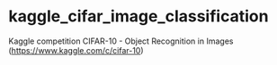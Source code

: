 # kaggle_cifar_image_classification
Kaggle competition CIFAR-10 - Object Recognition in Images (https://www.kaggle.com/c/cifar-10)
